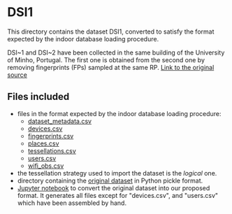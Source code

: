 # DSI1

This directory contains the dataset DSI1, converted to satisfy the format expected by the indoor database loading procedure.

DSI~1 and DSI~2 have been collected in the same building of the University of Minho, Portugal. The first one is obtained from the second one by removing fingerprints (FPs) sampled at the same RP. [Link to the original source](https://zenodo.org/record/3778646#.YnPqGNpByUk)


## Files included

* files in the format expected by the indoor database loading procedure:
  * [dataset_metadata.csv](https://github.com/dslab-uniud/Database-indoor/blob/main/Datasets/converted_datasets/DSI1/dataset_metadata.csv)
  * [devices.csv](https://github.com/dslab-uniud/Database-indoor/blob/main/Datasets/converted_datasets/DSI1/devices.csv)
  * [fingerprints.csv](https://github.com/dslab-uniud/Database-indoor/blob/main/Datasets/converted_datasets/DSI1/fingerprints.csv)
  * [places.csv](https://github.com/dslab-uniud/Database-indoor/blob/main/Datasets/converted_datasets/DSI1/places.csv)
  * [tessellations.csv](https://github.com/dslab-uniud/Database-indoor/blob/main/Datasets/converted_datasets/DSI1/tessellations.csv)
  * [users.csv](https://github.com/dslab-uniud/Database-indoor/blob/main/Datasets/converted_datasets/DSI1/users.csv)
  * [wifi_obs.csv](https://github.com/dslab-uniud/Database-indoor/blob/main/Datasets/converted_datasets/DSI1/wifi_obs.csv)
* the tessellation strategy used to import the dataset is the _logical_ one.
* directory containing the [original dataset](https://github.com/dslab-uniud/Database-indoor/blob/main/Datasets/raw_datasets/DSI/DSI1/) in Python pickle format.
* [Jupyter notebook](https://github.com/dslab-uniud/Database-indoor/blob/main/Datasets/dsi_convert.ipynb) to convert the original dataset into our proposed format. It generates all files except for "devices.csv", and "users.csv" which have been assembled by hand.
